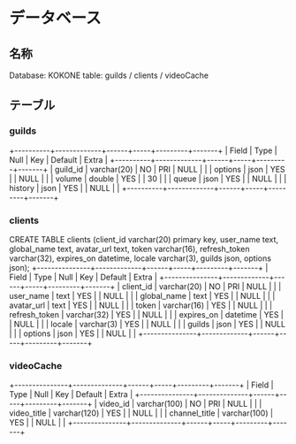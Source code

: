 # データベース

## 名称

Database: KOKONE
table: guilds / clients / videoCache

## テーブル

### guilds

+----------+-------------+------+-----+---------+-------+
| Field    | Type        | Null | Key | Default | Extra |
+----------+-------------+------+-----+---------+-------+
| guild_id | varchar(20) | NO   | PRI | NULL    |       |
| options  | json        | YES  |     | NULL    |       |
| volume   | double      | YES  |     | 30      |       |
| queue    | json        | YES  |     | NULL    |       |
| history  | json        | YES  |     | NULL    |       |
+----------+-------------+------+-----+---------+-------+

### clients

CREATE TABLE clients (client_id varchar(20) primary key, user_name text, global_name text, avatar_url text, token varchar(16), refresh_token varchar(32), expires_on datetime, locale varchar(3), guilds json, options json);
+---------------+-------------+------+-----+---------+-------+
| Field         | Type        | Null | Key | Default | Extra |
+---------------+-------------+------+-----+---------+-------+
| client_id     | varchar(20) | NO   | PRI | NULL    |       |
| user_name     | text        | YES  |     | NULL    |       |
| global_name   | text        | YES  |     | NULL    |       |
| avatar_url    | text        | YES  |     | NULL    |       |
| token         | varchar(16) | YES  |     | NULL    |       |
| refresh_token | varchar(32) | YES  |     | NULL    |       |
| expires_on    | datetime    | YES  |     | NULL    |       |
| locale        | varchar(3)  | YES  |     | NULL    |       |
| guilds        | json        | YES  |     | NULL    |       |
| options       | json        | YES  |     | NULL    |       |
+---------------+-------------+------+-----+---------+-------+

### videoCache

+---------------+--------------+------+-----+---------+-------+
| Field         | Type         | Null | Key | Default | Extra |
+---------------+--------------+------+-----+---------+-------+
| video_id      | varchar(100) | NO   | PRI | NULL    |       |
| video_title   | varchar(120) | YES  |     | NULL    |       |
| channel_title | varchar(100) | YES  |     | NULL    |       |
+---------------+--------------+------+-----+---------+-------+
